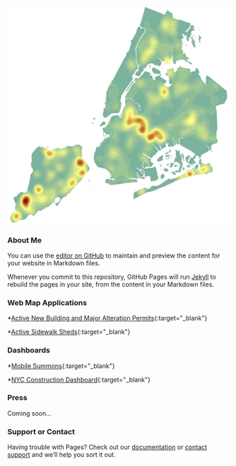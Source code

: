 ![Image](NB_Residential_1997_2016_resized.jpg)
### About Me

You can use the [editor on GitHub](https://github.com/benmancell/benmancell.github.io/edit/main/index.md) to maintain and preview the content for your website in Markdown files.

Whenever you commit to this repository, GitHub Pages will run [Jekyll](https://jekyllrb.com/) to rebuild the pages in your site, from the content in your Markdown files.

### Web Map Applications
*[Active New Building and Major Alteration Permits](https://benmancell.github.io/ActiveNB_A1enlargements/index_ChartsLyrs.html){:target="_blank"}

*[Active Sidewalk Sheds](https://benmancell.github.io/ActiveShedPermits/index_ChartsLyrs.html){:target="_blank"}

### Dashboards
*[Mobile Summons](https://benmancell.github.io/MobileSummonsDashboard/index2.html){:target="_blank"}

*[NYC Construction Dashboard](https://benmancell.github.io/ConstructionDashboard_2021/index.html){:target="_blank"}

### Press

Coming soon...

### Support or Contact

Having trouble with Pages? Check out our [documentation](https://docs.github.com/categories/github-pages-basics/) or [contact support](https://support.github.com/contact) and we’ll help you sort it out.
